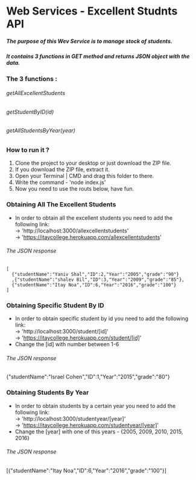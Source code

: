 # Web Services - Excellent Studnts API
##### The purpose of this Wev Service is to manage stock of students.
##### It contains 3 functions in GET method and returns JSON object with the data.

### The 3 functions :
###### getAllExcellentStudents
###### getStudentByID(id)
###### getAllStudentsByYear(year)

### How to run it ?
1. Clone the project to your desktop or just download the ZIP file.
2. If you download the ZIP file, extract it.
3. Open your Terminal | CMD and drag this folder to there.
4. Write the command - 'node index.js'
5. Now you need to use the routs below, have fun.

### Obtaining All The Excellent Students 
   * In order to obtain all the excellent students you need to add the following link:                       
  -> 'http://localhost:3000/allexcellentstudents'                   
  -> 'https://itaycollege.herokuapp.com/allexcellentstudents'                

###### The JSON response 
    [
      {"studentName":"Yaniv Shal","ID":2,"Year":"2005","grade":"90"}
      ,{"studentName":"shalev Bil","ID":3,"Year":"2009","grade":"85"},
      {"studentName":"Itay Noa","ID":6,"Year":"2016","grade":"100"}
    ]

### Obtaining Specific Student By ID
   * In order to obtain specific student by id you need to add the following link:                   
  -> 'http://localhost:3000/student/[id]'          
  -> 'https://itaycollege.herokuapp.com/student/[id]'         
  * Change the [id] with number between 1-6

###### The JSON response 
{"studentName":"Israel Cohen","ID":1,"Year":"2015","grade":"80"}

### Obtaining Students By Year
   * In order to obtain students by a certain year you need to add the following link:             
  -> 'http://localhost:3000/studentyear/[year]'          
  -> 'https://itaycollege.herokuapp.com/studentyear/[year]'         
  * Change the [year] with one of this years - {2005, 2009, 2010, 2015, 2016}

###### The JSON response 
[{"studentName":"Itay Noa","ID":6,"Year":"2016","grade":"100"}]
